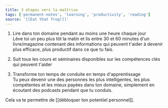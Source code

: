 ```yaml
---
title: 3 étapes vers la maîtrise
tags: ['permanent-notes', 'learning', 'productivity', 'reading']
source: '[[Eat that frog!]]'
---
```


1. Lire dans ton domaine pendant au moins une heure chaque jour<br/>
Lève toi un peu plus tôt la matin et lis entre 30 et 60 minutes d'un livre/magazine contenant des informations qui peuvent t'aider à devenir plus efficace, plus productif dans ce que tu fais.

2. Suit tous les cours et séminaires disponibles sur les compétences clés qui peuvent t'aider

3. Transforme ton temps de conduite en temps d'apprentissage<br/>
Tu peux devenir une des personnes les plus intelligentes, les plus compétentes et les mieux payées dans ton domaine, simplement en écoutant des podcasts pendant que tu conduis. 

Cela va te permettre de [[débloquer ton potentiel personnel]].